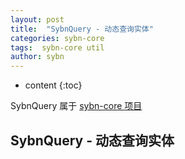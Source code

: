 ```yaml
---
layout: post
title:  "SybnQuery - 动态查询实体"
categories: sybn-core
tags:  sybn-core util
author: sybn
---
```


* content
{:toc}

SybnQuery 属于 [sybn-core 项目](../../../../2018/03/28/sybn-core/)

## SybnQuery - 动态查询实体
